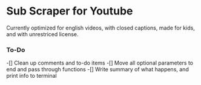 # Sub Scraper for Youtube
Currently optimized for english videos, with closed captions, made for kids, and with unrestriced license.

### To-Do
-[] Clean up comments and to-do items
-[] Move all optional parameters to end and pass through functions
-[] Write summary of what happens, and print info to terminal
